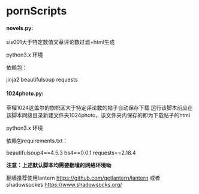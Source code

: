 # pornScripts

#### novels.py:

sis001大于特定数值文章评论数过滤+html生成

python3.x 环境

依赖包：

  jinja2
  beautifulsoup
  requests


#### 1024photo.py:

草榴1024达盖尔的旗帜区大于特定评论数的帖子自动保存下载
运行该脚本前应在该脚本同级目录新建文件夹1024photo，该文件夹内保存的即为下载帖子的html

python3.x 环境

依赖包requirements.txt：

  beautifulsoup4==4.5.3
  bs4==0.0.1
  requests==2.18.4


**注意：上述默认脚本均需要翻墙的网络环境呦** 


翻墙推荐使用lantern https://github.com/getlantern/lantern    或者 shadowsockes https://www.shadowsocks.org/  
